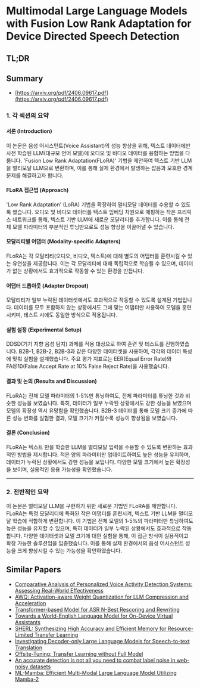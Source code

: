 # Multimodal Large Language Models with Fusion Low Rank Adaptation for Device Directed Speech Detection
## TL;DR
## Summary
- [https://arxiv.org/pdf/2406.09617.pdf](https://arxiv.org/pdf/2406.09617.pdf)

### 1. 각 섹션의 요약

#### 서론 (Introduction)
이 논문은 음성 어시스턴트(Voice Assistant)의 성능 향상을 위해, 텍스트 데이터에만 사전 학습된 LLM(대규모 언어 모델)에 오디오 및 비디오 데이터를 융합하는 방법을 다룹니다. 'Fusion Low Rank Adaptation(FLoRA)' 기법을 제안하여 텍스트 기반 LLM을 멀티모달 LLM으로 변환하며, 이를 통해 실제 환경에서 발생하는 잡음과 모호한 경계 문제를 해결하고자 합니다.

#### FLoRA 접근법 (Approach)
'Low Rank Adaptation' (LoRA) 기법을 확장하여 멀티모달 데이터를 수용할 수 있도록 했습니다. 오디오 및 비디오 데이터를 텍스트 임베딩 차원으로 매핑하는 작은 프리픽스 네트워크를 통해, 텍스트 기반 LLM에 새로운 모달리티를 추가합니다. 이를 통해 전체 모델 파라미터의 부분적인 튜닝만으로도 성능 향상을 이끌어낼 수 있습니다.

#### 모달리티별 어댑터 (Modality-specific Adapters)
FLoRA는 각 모달리티(오디오, 비디오, 텍스트)에 대해 별도의 어댑터를 훈련시킬 수 있는 유연성을 제공합니다. 이는 각 모달리티에 대해 독립적으로 학습될 수 있으며, 데이터가 없는 상황에서도 효과적으로 작동할 수 있는 환경을 만듭니다.

#### 어댑터 드롭아웃 (Adapter Dropout)
모달리티가 일부 누락된 데이터셋에서도 효과적으로 작동할 수 있도록 설계된 기법입니다. 데이터를 모두 포함하지 않는 상황에서도 그에 맞는 어댑터만 사용하여 모델을 훈련시키며, 테스트 시에도 동일한 방식으로 적용됩니다.

#### 실험 설정 (Experimental Setup)
DDSD(기기 지향 음성 탐지) 과제를 적용 대상으로 하여 훈련 및 테스트를 진행하였습니다. B2B-1, B2B-2, B2B-3과 같은 다양한 데이터셋을 사용하여, 각각의 데이터 특성에 맞춰 실험을 설계했습니다. 주요 평가 지표로는 EER(Equal Error Rate)와 FA@10(False Accept Rate at 10% False Reject Rate)을 사용했습니다.

#### 결과 및 논의 (Results and Discussion)
FLoRA는 전체 모델 파라미터의 1-5%만 튜닝하여도, 전체 파라미터를 튜닝한 것과 비슷한 성능을 보였습니다. 특히, 데이터가 일부 누락된 상황에서도 강한 성능을 보였으며 모델의 확장성 역시 유망함을 확인했습니다. B2B-3 데이터를 통해 모델 크기 증가에 따른 성능 변화를 실험한 결과, 모델 크기가 커질수록 성능이 향상됨을 보였습니다.

#### 결론 (Conclusion)
FLoRA는 텍스트 만을 학습한 LLM을 멀티모달 입력을 수용할 수 있도록 변환하는 효과적인 방법을 제시합니다. 적은 양의 파라미터만 업데이트하여도 높은 성능을 유지하며, 데이터가 누락된 상황에서도 강한 성능을 보입니다. 다양한 모델 크기에서 높은 확장성을 보이며, 실용적인 응용 가능성을 확인했습니다.

---

### 2. 전반적인 요약
이 논문은 멀티모달 LLM을 구현하기 위한 새로운 기법인 FLoRA를 제안합니다. FLoRA는 특정 모달리티에 특화된 작은 어댑터를 훈련시켜, 텍스트 기반 LLM을 멀티모달 학습에 적합하게 변환합니다. 이 기법은 전체 모델의 1-5%의 파라미터만 튜닝하여도 높은 성능을 유지할 수 있으며, 특히 데이터가 일부 누락된 상황에서도 효과적으로 작동합니다. 다양한 데이터셋과 모델 크기에 대한 실험을 통해, 이 접근 방식이 실용적이고 확장 가능한 솔루션임을 입증했습니다. 이를 통해 실제 환경에서의 음성 어시스턴트 성능을 크게 향상시킬 수 있는 가능성을 확인하였습니다.

## Similar Papers
- [Comparative Analysis of Personalized Voice Activity Detection Systems: Assessing Real-World Effectiveness](2406.09443.md)
- [AWQ: Activation-aware Weight Quantization for LLM Compression and Acceleration](2306.00978.md)
- [Transformer-based Model for ASR N-Best Rescoring and Rewriting](2406.08207.md)
- [Towards a World-English Language Model for On-Device Virtual Assistants](2403.18783.md)
- [SHERL: Synthesizing High Accuracy and Efficient Memory for Resource-Limited Transfer Learning](2407.07523.md)
- [Investigating Decoder-only Large Language Models for Speech-to-text Translation](2407.03169.md)
- [Offsite-Tuning: Transfer Learning without Full Model](2302.04870.md)
- [An accurate detection is not all you need to combat label noise in web-noisy datasets](2407.05528.md)
- [ML-Mamba: Efficient Multi-Modal Large Language Model Utilizing Mamba-2](2407.19832.md)
